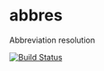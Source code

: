 # abbres
Abbreviation resolution

[![Build Status](https://travis-ci.org/michelole/abbres.svg?branch=master)](https://travis-ci.org/michelole/abbres)
